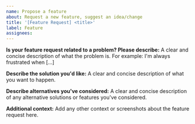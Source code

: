 ```yaml
---
name: Propose a feature
about: Request a new feature, suggest an idea/change
title: '[Feature Request] <title>'
label: Feature
assignees:
---
```


**Is your feature request related to a problem? Please describe:**
A clear and concise description of what the problem is. For example: I'm always frustrated when [...]

**Describe the solution you'd like:**
A clear and concise description of what you want to happen.

**Describe alternatives you've considered:**
A clear and concise description of any alternative solutions or features you've considered.

**Additional context:**
Add any other context or screenshots about the feature request here.
